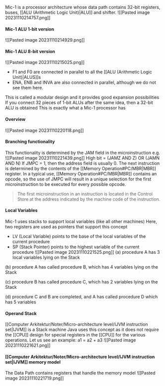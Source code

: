 Mic-1 is a processor architecture whose
data path contains 32-bit registers, buses,
[[ALU (Arithmetic Logic Unit)|ALU]] and shifter.
![[Pasted image 20231110214757.png]]

#### Mic-1 ALU 1-bit version
![[Pasted image 20231110214929.png]]

#### Mic-1 ALU 8-bit version
![[Pasted image 20231110215025.png]]
* F1 and F0 are connected in parallel to all the [[ALU (Arithmetic Logic Unit)|ALUS]]s
* ENA, ENB and INVA are also connected in parallel, although we do not see them here.

This is called a modular design and it provides good expansion possibilities If you connect 32 pieces of 1-bit ALUs after the same idea, then a 32-bit ALU is obtained This is exactly what a Mic-1 processor has

#### Overview
![[Pasted image 20231110220118.png]]

#### Branching functionality
This functionality is determined by the JAM field in the microinstruction e.g.
![[Pasted image 20231110221439.png]]
High bit = (JAMZ AND Z) OR (JAMN AND N)
If JMPC = 1, then the address field is usually 0. The next instruction is determined by the contents of the [[Memory Operation#PC/MBR|MBR]] register. In a typical use, [[Memory Operation#PC/MBR|MBR]] contains an opcode, so the use of JMPC will result in a unique selection for the first microinstruction to be executed for every possible opcode. 

>The first microinstruction in an instruction is located in the Control Store at the address indicated by the machine code of the instruction. 

#### Local Variables
Mic-1 uses stacks to support local variables (like all other machines)
Here, two registers are used as pointers that support this concept
* LV (Local Variable) points to the base of the local variables of the current procedure
* SP (Stack Pointer) points to the highest variable of the current procedure
![[Pasted image 20231110221525.png]]
(a) procedure A has 3 local variables lying on the Stack

(b) procedure A has called procedure B, which has 4 variables lying on the Stack

(c) procedure B has called procedure C, which has 2 variables lying on the Stack

(d) procedure C and B are completed, and A has called procedure D which has 5 variables

#### Operand Stack
[[Computer Arkitektur/Noter/Micro-architecture level/IJVM instruction set|IJVM]] is a Stack machine
Java uses this concept as it does not require the [[CPU]] design for special registers in the [[CPU]] for the various operations.
Let us see an example: a1 = a2 + a3
![[Pasted image 20231110221621.png]]

#### [[Computer Arkitektur/Noter/Micro-architecture level/IJVM instruction set|IJVM]] memory model
The Data Path contains registers that handle the memory model
![[Pasted image 20231110221719.png]]
